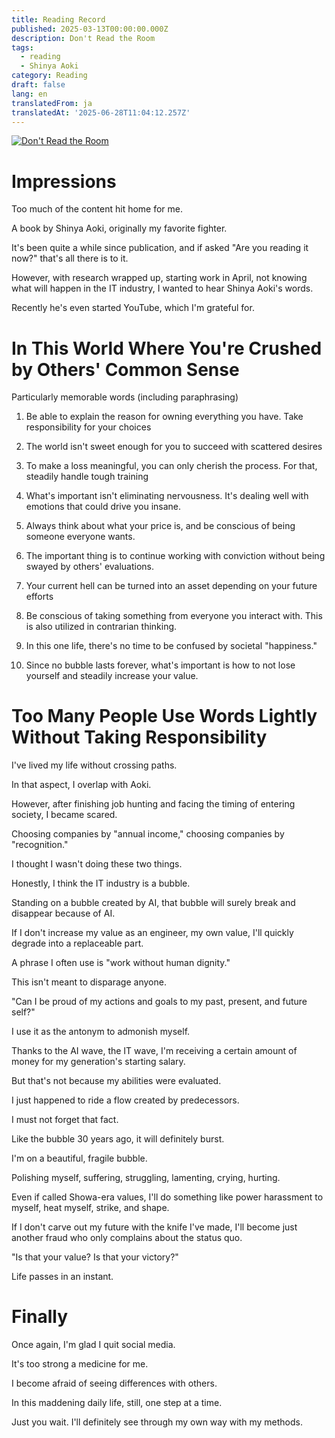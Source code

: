```yaml
---
title: Reading Record
published: 2025-03-13T00:00:00.000Z
description: Don't Read the Room
tags:
  - reading
  - Shinya Aoki
category: Reading
draft: false
lang: en
translatedFrom: ja
translatedAt: '2025-06-28T11:04:12.257Z'
---
```


[![Don't Read the Room](https://m.media-amazon.com/images/I/81uEDsVv51L._SY522_.jpg)](https://amzn.asia/d/cATQE7B)

# Impressions

Too much of the content hit home for me.

A book by Shinya Aoki, originally my favorite fighter.

It's been quite a while since publication, and if asked "Are you reading it now?" that's all there is to it.

However, with research wrapped up, starting work in April, not knowing what will happen in the IT industry, I wanted to hear Shinya Aoki's words.

Recently he's even started YouTube, which I'm grateful for.


# In This World Where You're Crushed by Others' Common Sense

Particularly memorable words (including paraphrasing)

1. Be able to explain the reason for owning everything you have.
Take responsibility for your choices

2. The world isn't sweet enough for you to succeed with scattered desires

3. To make a loss meaningful, you can only cherish the process. For that, steadily handle tough training

4. What's important isn't eliminating nervousness. It's dealing well with emotions that could drive you insane.

5. Always think about what your price is, and be conscious of being someone everyone wants.

6. The important thing is to continue working with conviction without being swayed by others' evaluations.

7. Your current hell can be turned into an asset depending on your future efforts


8. Be conscious of taking something from everyone you interact with. This is also utilized in contrarian thinking.

9. In this one life, there's no time to be confused by societal "happiness."

10. Since no bubble lasts forever, what's important is how to not lose yourself and steadily increase your value.


# Too Many People Use Words Lightly Without Taking Responsibility

I've lived my life without crossing paths.

In that aspect, I overlap with Aoki.

However, after finishing job hunting and facing the timing of entering society, I became scared.

Choosing companies by "annual income," choosing companies by "recognition."

I thought I wasn't doing these two things.

Honestly, I think the IT industry is a bubble.

Standing on a bubble created by AI, that bubble will surely break and disappear because of AI.

If I don't increase my value as an engineer, my own value, I'll quickly degrade into a replaceable part.

A phrase I often use is "work without human dignity."

This isn't meant to disparage anyone.

"Can I be proud of my actions and goals to my past, present, and future self?"

I use it as the antonym to admonish myself.

Thanks to the AI wave, the IT wave, I'm receiving a certain amount of money for my generation's starting salary.

But that's not because my abilities were evaluated.

I just happened to ride a flow created by predecessors.

I must not forget that fact.

Like the bubble 30 years ago, it will definitely burst.

I'm on a beautiful, fragile bubble.

Polishing myself, suffering, struggling, lamenting, crying, hurting.

Even if called Showa-era values, I'll do something like power harassment to myself, heat myself, strike, and shape.

If I don't carve out my future with the knife I've made, I'll become just another fraud who only complains about the status quo.


"Is that your value? Is that your victory?"

Life passes in an instant.

# Finally

Once again, I'm glad I quit social media.

It's too strong a medicine for me.

I become afraid of seeing differences with others.

In this maddening daily life, still, one step at a time.

Just you wait. I'll definitely see through my own way with my methods.
